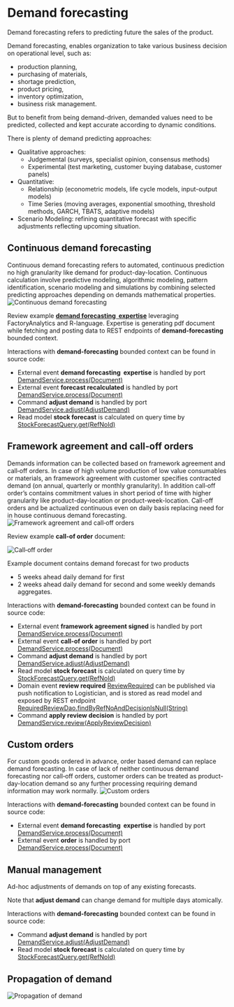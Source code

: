 # Demand forecasting
Demand forecasting refers to predicting future the sales of the product. 

Demand forecasting, enables organization to take various business decision on operational level, such as:
- production planning,
- purchasing of materials,
- shortage prediction,
- product pricing,
- inventory optimization,
- business risk management.

But to benefit from being demand-driven, demanded values need to be predicted, collected and kept accurate according to dynamic conditions.

There is plenty of demand predicting approaches:
- Qualitative approaches:
  - Judgemental (surveys, specialist opinion, consensus methods)
  - Experimental (test marketing, customer buying database, customer panels)
- Quantitative:
  - Relationship (econometric models, life cycle models, input-output models)
  - Time Series (moving averages, exponential smoothing, threshold methods, GARCH, TBATS, adaptive models)
- Scenario Modeling: refining quantitative forecast with specific adjustments reflecting upcoming situation.

## Continuous demand forecasting
Continuous demand forecasting refers to automated,
continuous prediction no high granularity like demand for product-day-location.
Continuous calculation involve predictive modeling,
algorithmic modeling, pattern identification, scenario modeling and simulations
by combining selected predicting approaches depending on demands mathematical properties.
![Continuous demand forecasting](continuous-forecasting.gif)

Review example [**demand forecasting  expertise**](demand-forecasting-expertise.R) leveraging FactoryAnalytics and R-language.
Expertise is generating pdf document while fetching and posting data to REST endpoints of **demand-forecasting** bounded context.

Interactions with **demand-forecasting** bounded context can be found in source code:
- External event **demand forecasting  expertise** is handled by port
  [DemandService.process(Document)](../../demand-forecasting-model/src/main/java/io/dddbyexamples/factory/demand/forecasting/DemandService.java)
- External event **forecast recalculated** is handled by port
  [DemandService.process(Document)](../../demand-forecasting-model/src/main/java/io/dddbyexamples/factory/demand/forecasting/DemandService.java)
- Command **adjust demand** is handled by port
  [DemandService.adjust(AdjustDemand)](../../demand-forecasting-model/src/main/java/io/dddbyexamples/factory/demand/forecasting/DemandService.java)
- Read model **stock forecast** is calculated on query time by
  [StockForecastQuery.get(RefNoId)](../../app-monolith/src/main/java/io/dddbyexamples/factory/stock/forecast/StockForecastQuery.java)

## Framework agreement and call‐off orders
Demands information can be collected based on framework agreement and call‐off orders.
In case of high volume production of low value consumables or materials,
an framework agreement with customer specifies contracted demand (on annual, quarterly or monthly granularity).
In addition call‐off order’s contains commitment values in short period of time
with higher granularity like product-day-location or product-week-location.
Call-off orders and be actualized continuous even on daily basis
replacing need for in house continuous demand forecasting.
![Framework agreement and call‐off orders](call-of-orders.gif)

Review example **call-of order** document:

![Call‐off order](call-of-order.png)

Example document contains demand forecast for two products
- 5 weeks ahead daily demand for first
- 2 weeks ahead daily demand for second
and some weekly demands aggregates.

Interactions with **demand-forecasting** bounded context can be found in source code:
- External event **framework agreement signed** is handled by port
  [DemandService.process(Document)](../../demand-forecasting-model/src/main/java/io/dddbyexamples/factory/demand/forecasting/DemandService.java)
- External event **call-of order** is handled by port
  [DemandService.process(Document)](../../demand-forecasting-model/src/main/java/io/dddbyexamples/factory/demand/forecasting/DemandService.java)
- Command **adjust demand** is handled by port
  [DemandService.adjust(AdjustDemand)](../../demand-forecasting-model/src/main/java/io/dddbyexamples/factory/demand/forecasting/DemandService.java)
- Read model **stock forecast** is calculated on query time by
  [StockForecastQuery.get(RefNoId)](../../app-monolith/src/main/java/io/dddbyexamples/factory/stock/forecast/StockForecastQuery.java)
- Domain event **review required**
  [ReviewRequired](../../shared-kernel-model/src/main/java/io/dddbyexamples/factory/demand/forecasting/ReviewRequired.java)
  can be published via push notification to Logistician, and is stored as read model and exposed by REST endpoint
  [RequiredReviewDao.findByRefNoAndDecisionIsNull(String)](../../demand-forecasting-adapters/src/main/java/io/dddbyexamples/factory/demand/forecasting/command/RequiredReviewDao.java)
- Command **apply review decision** is handled by port
  [DemandService.review(ApplyReviewDecision)](../../demand-forecasting-model/src/main/java/io/dddbyexamples/factory/demand/forecasting/DemandService.java)

## Custom orders
For custom goods ordered in advance, order based demand can replace demand forecasting.
In case of lack of neither continuous demand forecasting nor call‐off orders,
customer orders can be treated as product-day-location demand
so any further processing requiring demand information may work normally.
![Custom orders](custom-orders.gif)

Interactions with **demand-forecasting** bounded context can be found in source code:
- External event **demand forecasting  expertise** is handled by port
  [DemandService.process(Document)](../../demand-forecasting-model/src/main/java/io/dddbyexamples/factory/demand/forecasting/DemandService.java)
- External event **order** is handled by port
  [DemandService.process(Document)](../../demand-forecasting-model/src/main/java/io/dddbyexamples/factory/demand/forecasting/DemandService.java)

## Manual management
Ad-hoc adjustments of demands on top of any existing forecasts.

Note that **adjust demand** can change demand for multiple days atomically.

Interactions with **demand-forecasting** bounded context can be found in source code:
- Command **adjust demand** is handled by port
  [DemandService.adjust(AdjustDemand)](../../demand-forecasting-model/src/main/java/io/dddbyexamples/factory/demand/forecasting/DemandService.java)
- Read model **stock forecast** is calculated on query time by
  [StockForecastQuery.get(RefNoId)](../../app-monolith/src/main/java/io/dddbyexamples/factory/stock/forecast/StockForecastQuery.java)

## Propagation of demand
![Propagation of demand](demand-propagation.gif)
